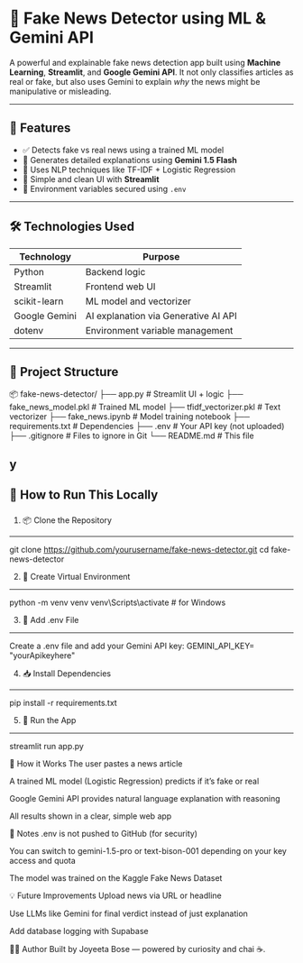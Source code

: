 # 📰 Fake News Detector using ML & Gemini API

A powerful and explainable fake news detection app built using **Machine Learning**, **Streamlit**, and **Google Gemini API**. It not only classifies articles as real or fake, but also uses Gemini to explain *why* the news might be manipulative or misleading.

---

## 🚀 Features

- ✅ Detects fake vs real news using a trained ML model
- 🤖 Generates detailed explanations using **Gemini 1.5 Flash**
- 🧠 Uses NLP techniques like TF-IDF + Logistic Regression
- 🎨 Simple and clean UI with **Streamlit**
- 🔐 Environment variables secured using `.env`


---

## 🛠️ Technologies Used

| Technology     | Purpose                               |
|----------------|----------------------------------------|
| Python         | Backend logic                          |
| Streamlit      | Frontend web UI                        |
| scikit-learn   | ML model and vectorizer                |
| Google Gemini  | AI explanation via Generative AI API   |
| dotenv         | Environment variable management        |

---

## 📁 Project Structure

📦 fake-news-detector/
├── app.py # Streamlit UI + logic
├── fake_news_model.pkl # Trained ML model
├── tfidf_vectorizer.pkl # Text vectorizer
├── fake_news.ipynb # Model training notebook
├── requirements.txt # Dependencies
├── .env # Your API key (not uploaded)
├── .gitignore # Files to ignore in Git
└── README.md # This file

y
---

## 🧪 How to Run This Locally

###
1. 📦 Clone the Repository
------------------------------
git clone https://github.com/yourusername/fake-news-detector.git
cd fake-news-detector

2. 🐍 Create Virtual Environment
-----------------------------------
python -m venv venv
venv\Scripts\activate   # for Windows

3. 📄 Add .env File
--------------------------
Create a .env file and add your Gemini API key:
GEMINI_API_KEY= "yourApikeyhere"

4. 📥 Install Dependencies
---------------------------------
pip install -r requirements.txt

5. 🚀 Run the App
--------------------------
streamlit run app.py

🧠 How it Works
The user pastes a news article

A trained ML model (Logistic Regression) predicts if it’s fake or real

Google Gemini API provides natural language explanation with reasoning

All results shown in a clear, simple web app

📌 Notes
.env is not pushed to GitHub (for security)

You can switch to gemini-1.5-pro or text-bison-001 depending on your key access and quota

The model was trained on the Kaggle Fake News Dataset

💡 Future Improvements
Upload news via URL or headline

Use LLMs like Gemini for final verdict instead of just explanation

Add database logging with Supabase

🙋‍♀️ Author
Built by Joyeeta Bose — powered by curiosity and chai ☕.



 

